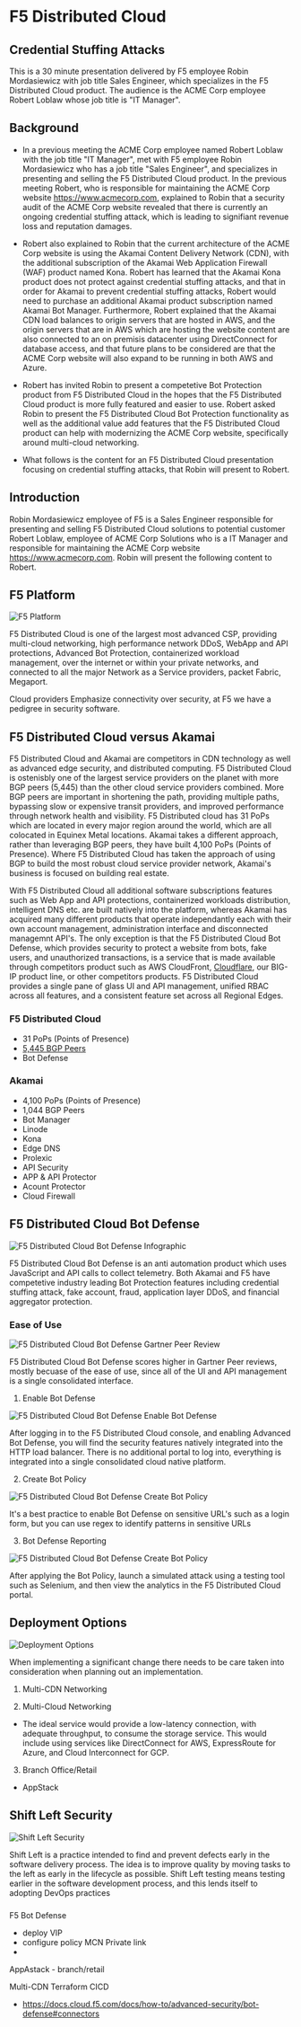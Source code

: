 # F5 Distributed Cloud

## Credential Stuffing Attacks

This is a 30 minute presentation delivered by F5 employee Robin Mordasiewicz with job title Sales Engineer, which specializes in the F5 Distributed Cloud product. The audience is the ACME Corp employee Robert Loblaw whose job title is "IT Manager".

## Background

* In a previous meeting the ACME Corp employee named Robert Loblaw with the job title "IT Manager", met with F5 employee Robin Mordasiewicz who has a job title "Sales Engineer", and specializes in presenting and selling the F5 Distributed Cloud product. In the previous meeting Robert, who is responsible for maintaining the ACME Corp website https://www.acmecorp.com, explained to Robin that a security audit of the ACME Corp website revealed that there is currently an ongoing credential stuffing attack, which is leading to signifiant revenue loss and reputation damages.

* Robert also explained to Robin that the current architecture of the ACME Corp website is using the Akamai Content Delivery Network (CDN), with the additional subscription of the Akamai Web Application Firewall (WAF) product named Kona. Robert has learned that the Akamai Kona product does not protect against credential stuffing attacks, and that in order for Akamai to prevent credential stuffing attacks, Robert would need to purchase an additional Akamai product subscription named Akamai Bot Manager. Furthermore, Robert explained that the Akamai CDN load balances to origin servers that are hosted in AWS, and the origin servers that are in AWS which are hosting the website content are also connected to an on premisis datacenter using DirectConnect for database access, and that future plans to be considered are that the ACME Corp website will also expand to be running in both AWS and Azure.

* Robert has invited Robin to present a competetive Bot Protection product from F5 Distributed Cloud in the hopes that the F5 Distributed Cloud product is more fully featured and easier to use. Robert asked Robin to present the F5 Distributed Cloud Bot Protection functionality as well as the additional value add features that the F5 Distributed Cloud product can help with modernizing the ACME Corp website, specifically around multi-cloud networking.

* What follows is the content for an F5 Distributed Cloud presentation focusing on credential stuffing attacks, that Robin will present to Robert.

## Introduction

Robin Mordasiewicz employee of F5 is a Sales Engineer responsible for presenting and selling F5 Distributed Cloud solutions to potential customer Robert Loblaw, employee of ACME Corp Solutions who is a IT Manager and responsible for maintaining the ACME Corp website https://www.acmecorp.com. Robin will present the following content to Robert.

## F5 Platform

![F5 Platform](./images/f5-distributed-cloud-diagram.png)

F5 Distributed Cloud is one of the largest most advanced CSP, providing multi-cloud networking, high performance network DDoS, WebApp and API protections, Advanced Bot Protection, containerized workload management, over the internet or within your private networks, and connected to all the major Network as a Service providers, packet Fabric, Megaport.

Cloud providers Emphasize connectivity over security, at F5 we have a pedigree in security software.

## F5 Distributed Cloud versus Akamai

F5 Distributed Cloud and Akamai are competitors in CDN technology as well as advanced edge security, and distributed computing. F5 Distributed Cloud is ostenisbly one of the largest service providers on the planet with more BGP peers (5,445) than the other cloud service providers combined. More BGP peers are important in shortening the path, providing multiple paths, bypassing slow or expensive transit providers, and improved performance through network health and visibility. F5 Distributed cloud has 31 PoPs which are located in every major region around the world, which are all colocated in Equinex Metal locations. Akamai takes a different approach, rather than leveraging BGP peers, they have built 4,100 PoPs (Points of Presence). Where F5 Distributed Cloud has taken the approach of using BGP to build the most robust cloud service provider network, Akamai's business is focused on building real estate.

With F5 Distributed Cloud all additional software subscriptions features such as Web App and API protections, containerized workloads distribution, intelligent DNS etc. are built natively into the platform, whereas Akamai has acquired many different products that operate independantly each with their own account management, administration interface and disconnected managemnt API's. The only exception is that the F5 Distributed Cloud Bot Defense, which provides security to protect a website from bots, fake users, and unauthorized transactions, is a service that is made available through competitors product such as AWS CloudFront, [Cloudflare](https://www.youtube.com/watch?v=eg9jke6uOLE), our BIG-IP product line, or other competitors products. F5 Distributed Cloud provides a single pane of glass UI and API management, unified RBAC across all features, and a consistent feature set across all Regional Edges.

### F5 Distributed Cloud

* 31 PoPs (Points of Presence)
* [5,445 BGP Peers](https://bgp.he.net/report/peers)
* Bot Defense

### Akamai

* 4,100 PoPs (Points of Presence)
* 1,044 BGP Peers
* Bot Manager
* Linode
* Kona
* Edge DNS
* Prolexic
* API Security
* APP & API Protector
* Acount Protector
* Cloud Firewall

## F5 Distributed Cloud Bot Defense

![F5 Distributed Cloud Bot Defense Infographic ](./images/f5-distributed-cloud-bot-defense-infographic.png)

F5 Distributed Cloud Bot Defense is an anti automation product which uses JavaScript and API calls to collect telemetry. Both Akamai and F5 have competetive industry leading Bot Protection features including credential stuffing attack, fake account, fraud, application layer DDoS, and financial aggregator protection.

### Ease of Use

![F5 Distributed Cloud Bot Defense Gartner Peer Review](./images/gartner-peer-report.png)

F5 Distributed Cloud Bot Defense scores higher in Gartner Peer reviews, mostly becuase of the ease of use, since all of the UI and API management is a single consolidated interface.

1. Enable Bot Defense

![F5 Distributed Cloud Bot Defense Enable Bot Defense](./images/bot-protection-enable.png)

After logging in to the F5 Distributed Cloud console, and enabling Advanced Bot Defense, you will find the security features natively integrated into the HTTP load balancer. There is no additional portal to log into, everything is integrated into a single consolidated cloud native platform.

2. Create Bot Policy

![F5 Distributed Cloud Bot Defense Create Bot Policy](./images/create-policy.png)

It's a best practice to enable Bot Defense on sensitive URL's such as a login form, but you can use regex to identify patterns in sensitive URLs

3. Bot Defense Reporting

![F5 Distributed Cloud Bot Defense Create Bot Policy](./images/bot-defense-reporting.png)

After applying the Bot Policy, launch a simulated attack using a testing tool such as Selenium, and then view the analytics in the F5 Distributed Cloud portal.

## Deployment Options

![Deployment Options](./images/cdn.png)

When implementing a significant change there needs to be care taken into consideration when planning out an implementation.

1. Multi-CDN Networking

2. Multi-Cloud Networking

* The ideal service would provide a low-latency connection, with adequate throughput, to consume the storage service. This would include using services like DirectConnect for AWS, ExpressRoute for Azure, and Cloud Interconnect for GCP.

3. Branch Office/Retail

  * AppStack

## Shift Left Security

![Shift Left Security](./images/shift-left-security.png)

Shift Left is a practice intended to find and prevent defects early in the software delivery process. The idea is to improve quality by moving tasks to the left as early in the lifecycle as possible. Shift Left testing means testing earlier in the software development process, and this lends itself to adopting DevOps practices

###  



F5 Bot Defense
 - deploy VIP
 - configure policy
MCN
Private link
  -
AppAstack - branch/retail


Multi-CDN
Terraform
CICD



* https://docs.cloud.f5.com/docs/how-to/advanced-security/bot-defense#connectors
